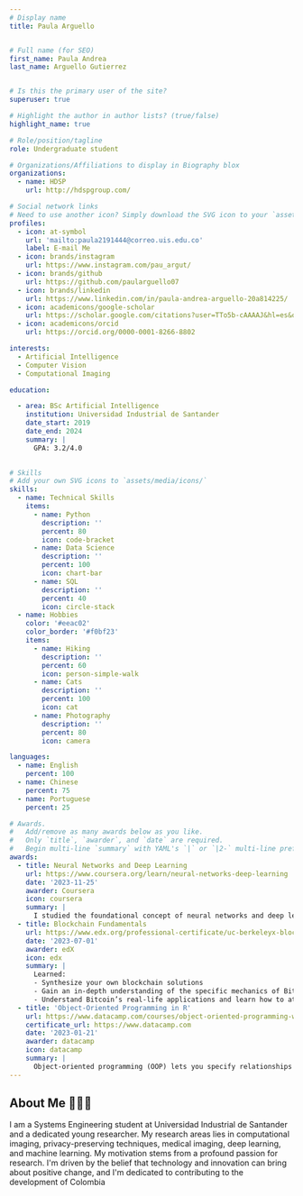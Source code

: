 ```yaml
---
# Display name
title: Paula Arguello


# Full name (for SEO)
first_name: Paula Andrea
last_name: Arguello Gutierrez


# Is this the primary user of the site?
superuser: true

# Highlight the author in author lists? (true/false)
highlight_name: true

# Role/position/tagline
role: Undergraduate student

# Organizations/Affiliations to display in Biography blox
organizations:
  - name: HDSP
    url: http://hdspgroup.com/

# Social network links
# Need to use another icon? Simply download the SVG icon to your `assets/media/icons/` folder.
profiles:
  - icon: at-symbol
    url: 'mailto:paula2191444@correo.uis.edu.co'
    label: E-mail Me
  - icon: brands/instagram
    url: https://www.instagram.com/pau_argut/
  - icon: brands/github
    url: https://github.com/paularguello07
  - icon: brands/linkedin
    url: https://www.linkedin.com/in/paula-andrea-arguello-20a814225/
  - icon: academicons/google-scholar
    url: https://scholar.google.com/citations?user=TTo5b-cAAAAJ&hl=es&oi=ao
  - icon: academicons/orcid
    url: https://orcid.org/0000-0001-8266-8802

interests:
  - Artificial Intelligence
  - Computer Vision
  - Computational Imaging

education:

  - area: BSc Artificial Intelligence
    institution: Universidad Industrial de Santander
    date_start: 2019
    date_end: 2024
    summary: |
      GPA: 3.2/4.0
  

# Skills
# Add your own SVG icons to `assets/media/icons/`
skills:
  - name: Technical Skills
    items:
      - name: Python
        description: ''
        percent: 80
        icon: code-bracket
      - name: Data Science
        description: ''
        percent: 100
        icon: chart-bar
      - name: SQL
        description: ''
        percent: 40
        icon: circle-stack
  - name: Hobbies
    color: '#eeac02'
    color_border: '#f0bf23'
    items:
      - name: Hiking
        description: ''
        percent: 60
        icon: person-simple-walk
      - name: Cats
        description: ''
        percent: 100
        icon: cat
      - name: Photography
        description: ''
        percent: 80
        icon: camera

languages:
  - name: English
    percent: 100
  - name: Chinese
    percent: 75
  - name: Portuguese
    percent: 25

# Awards.
#   Add/remove as many awards below as you like.
#   Only `title`, `awarder`, and `date` are required.
#   Begin multi-line `summary` with YAML's `|` or `|2-` multi-line prefix and indent 2 spaces below.
awards:
  - title: Neural Networks and Deep Learning
    url: https://www.coursera.org/learn/neural-networks-deep-learning
    date: '2023-11-25'
    awarder: Coursera
    icon: coursera
    summary: |
      I studied the foundational concept of neural networks and deep learning. By the end, I was familiar with the significant technological trends driving the rise of deep learning; build, train, and apply fully connected deep neural networks; implement efficient (vectorized) neural networks; identify key parameters in a neural network’s architecture; and apply deep learning to your own applications.
  - title: Blockchain Fundamentals
    url: https://www.edx.org/professional-certificate/uc-berkeleyx-blockchain-fundamentals
    date: '2023-07-01'
    awarder: edX
    icon: edx
    summary: |
      Learned:
      - Synthesize your own blockchain solutions
      - Gain an in-depth understanding of the specific mechanics of Bitcoin
      - Understand Bitcoin’s real-life applications and learn how to attack and destroy Bitcoin, Ethereum, smart contracts and Dapps, and alternatives to Bitcoin’s Proof-of-Work consensus algorithm
  - title: 'Object-Oriented Programming in R'
    url: https://www.datacamp.com/courses/object-oriented-programming-with-s3-and-r6-in-r
    certificate_url: https://www.datacamp.com
    date: '2023-01-21'
    awarder: datacamp
    icon: datacamp
    summary: |
      Object-oriented programming (OOP) lets you specify relationships between functions and the objects that they can act on, helping you manage complexity in your code. This is an intermediate level course, providing an introduction to OOP, using the S3 and R6 systems. S3 is a great day-to-day R programming tool that simplifies some of the functions that you write. R6 is especially useful for industry-specific analyses, working with web APIs, and building GUIs.
---
```


## About Me 👩🏻‍💻

I am a Systems Engineering student at Universidad Industrial de Santander and a dedicated young researcher. My research areas lies in computational imaging, privacy-preserving techniques, medical imaging, deep learning, and machine learning.
My motivation stems from a profound passion for research. I'm driven by the belief that technology and innovation can bring about positive change, and I'm dedicated to contributing to the development of Colombia